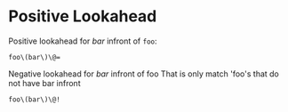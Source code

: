 # Positive Lookahead

Positive lookahead for *bar* infront of `foo`:

	foo\(bar\)\@=

Negative lookahead for *bar* infront of foo
That is only match 'foo's that do not have bar infront

    foo\(bar\)\@!
